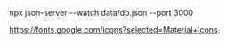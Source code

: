 npx json-server --watch data/db.json --port 3000

https://fonts.google.com/icons?selected=Material+Icons